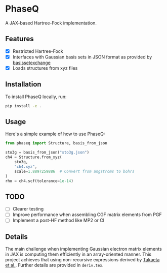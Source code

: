 # PhaseQ 

A JAX-based Hartree-Fock implementation.

## Features

- [x] Restricted Hartree-Fock
- [x] Interfaces with Gaussian basis sets in JSON format as provided by [basissetexchange](https://www.basissetexchange.org/)
- [x] Loads structures from xyz files

## Installation

To install PhaseQ locally, run:

```sh
pip install -e .
```

## Usage

Here's a simple example of how to use PhaseQ:

```python
from phaseq import Structure, basis_from_json

sto3g = basis_from_json("sto3g.json")
ch4 = Structure.from_xyz(
    sto3g,
    "ch4.xyz",
    scale=1.8897259886  # Convert from angstroms to bohrs
)
rho = ch4.scf(tolerance=1e-14)
```

## TODO

- [ ] Clearer testing
- [ ] Improve performance when assembling CGF matrix elements from PGF
- [ ] Implement a post-HF method like MP2 or CI

## Details

The main challenge when implementing Gaussian electron matrix elements in JAX is computing them efficiently in an array-oriented manner. This project achieves that using non-recursive expressions derived by [Takaeta et al.](https://csclub.uwaterloo.ca/~pbarfuss/jpsj.21.2313.pdf). Further details are provided in `deriv.tex`.

